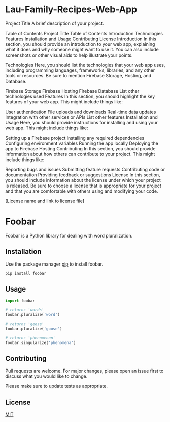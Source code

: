 # Lau-Family-Recipes-Web-App

Project Title
A brief description of your project.

Table of Contents
Project Title
Table of Contents
Introduction
Technologies
Features
Installation and Usage
Contributing
License
Introduction
In this section, you should provide an introduction to your web app, explaining what it does and why someone might want to use it. You can also include screenshots or other visual aids to help illustrate your points.

Technologies
Here, you should list the technologies that your web app uses, including programming languages, frameworks, libraries, and any other tools or resources. Be sure to mention Firebase Storage, Hosting, and Database.

Firebase Storage
Firebase Hosting
Firebase Database
List other technologies used
Features
In this section, you should highlight the key features of your web app. This might include things like:

User authentication
File uploads and downloads
Real-time data updates
Integration with other services or APIs
List other features
Installation and Usage
Here, you should provide instructions for installing and using your web app. This might include things like:

Setting up a Firebase project
Installing any required dependencies
Configuring environment variables
Running the app locally
Deploying the app to Firebase Hosting
Contributing
In this section, you should provide information about how others can contribute to your project. This might include things like:

Reporting bugs and issues
Submitting feature requests
Contributing code or documentation
Providing feedback or suggestions
License
In this section, you should include information about the license under which your project is released. Be sure to choose a license that is appropriate for your project and that you are comfortable with others using and modifying your code.

[License name and link to license file]

# Foobar

Foobar is a Python library for dealing with word pluralization.

## Installation

Use the package manager [pip](https://pip.pypa.io/en/stable/) to install foobar.

```bash
pip install foobar
```

## Usage

```python
import foobar

# returns 'words'
foobar.pluralize('word')

# returns 'geese'
foobar.pluralize('goose')

# returns 'phenomenon'
foobar.singularize('phenomena')
```

## Contributing

Pull requests are welcome. For major changes, please open an issue first
to discuss what you would like to change.

Please make sure to update tests as appropriate.

## License

[MIT](https://choosealicense.com/licenses/mit/)

